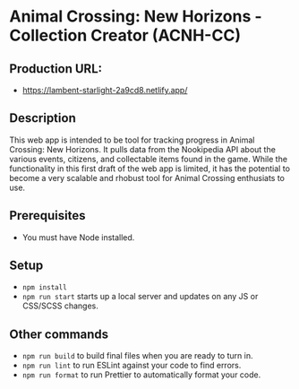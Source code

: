# Animal Crossing: New Horizons - Collection Creator (ACNH-CC)

## Production URL:
 - https://lambent-starlight-2a9cd8.netlify.app/

## Description

This web app is intended to be tool for tracking progress in Animal Crossing: New Horizons. It pulls data from the Nookipedia API about the various events, citizens, and collectable items found in the game. While the functionality in this first draft of the web app is limited, it has the potential to become a very scalable and rhobust tool for Animal Crossing enthusiats to use.

## Prerequisites

- You must have Node installed.

## Setup

- `npm install`
- `npm run start` starts up a local server and updates on any JS or CSS/SCSS changes.

## Other commands

- `npm run build` to build final files when you are ready to turn in.
- `npm run lint` to run ESLint against your code to find errors.
- `npm run format` to run Prettier to automatically format your code.
